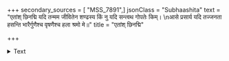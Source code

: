 +++
secondary_sources = [ "MSS_7891",]
jsonClass = "Subhaashita"
text = "एतांश् छिनद्मि यदि तन्मम जीवितेन शण्ढस्य किं नु यदि सन्त्वथ गोपतेः किम्।  \nआसे प्रसार्य यदि तज्जनता हसन्ति भारैर्गुणैश्च वृषणैश्च हला श्रमो मे॥"
title = "एतांश् छिनद्मि"

+++

<details><summary>Text</summary>

एतांश् छिनद्मि यदि तन्मम जीवितेन शण्ढस्य किं नु यदि सन्त्वथ गोपतेः किम्।  
आसे प्रसार्य यदि तज्जनता हसन्ति भारैर्गुणैश्च वृषणैश्च हला श्रमो मे॥
</details>
